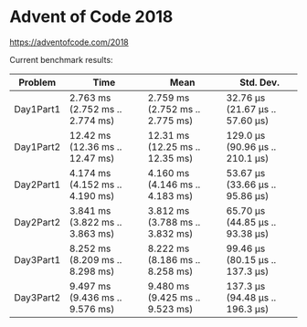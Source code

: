 Advent of Code 2018
===================

https://adventofcode.com/2018

Current benchmark results:

|Problem|Time|Mean|Std. Dev.|
|-|-|-|-|
|Day1Part1|2.763 ms   (2.752 ms .. 2.774 ms)|2.759 ms   (2.752 ms .. 2.775 ms)|32.76 μs   (21.67 μs .. 57.60 μs)|
|Day1Part2|12.42 ms   (12.36 ms .. 12.47 ms)|12.31 ms   (12.25 ms .. 12.35 ms)|129.0 μs   (90.96 μs .. 210.1 μs)|
|Day2Part1|4.174 ms   (4.152 ms .. 4.190 ms)|4.160 ms   (4.146 ms .. 4.183 ms)|53.67 μs   (33.66 μs .. 95.86 μs)|
|Day2Part2|3.841 ms   (3.822 ms .. 3.863 ms)|3.812 ms   (3.788 ms .. 3.832 ms)|65.70 μs   (44.85 μs .. 93.38 μs)|
|Day3Part1|8.252 ms   (8.209 ms .. 8.298 ms)|8.222 ms   (8.186 ms .. 8.258 ms)|99.46 μs   (80.15 μs .. 137.3 μs)|
|Day3Part2|9.497 ms   (9.436 ms .. 9.576 ms)|9.480 ms   (9.425 ms .. 9.523 ms)|137.3 μs   (94.48 μs .. 196.3 μs)|
